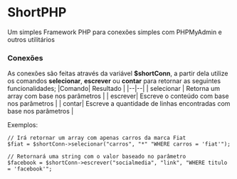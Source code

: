 # ShortPHP
Um simples Framework PHP para conexões simples com PHPMyAdmin e outros utilitários


### Conexões
As conexões são feitas através da variável **$shortConn**, a partir dela utilize os comandos **selecionar**, **escrever** ou **contar** para retornar as seguintes funcionalidades;
|Comando| Resultado |
|--|--|
| selecionar | Retorna um array com base nos parâmetros |
| escrever| Escreve o conteúdo com base nos parâmetros |
| contar| Escreve a quantidade de linhas encontradas com base nos parâmetros |

Exemplos:

    // Irá retornar um array com apenas carros da marca Fiat
    $fiat = $shortConn->selecionar("carros", "*" "WHERE carros = 'fiat'");
    
    // Retornará uma string com o valor baseado no parâmetro
    $facebook = $shortConn->escrever("socialmedia", "link", "WHERE titulo = 'facebook'";
    
    

